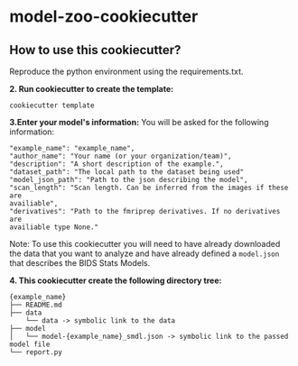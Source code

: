 # model-zoo-cookiecutter

## How to use this cookiecutter?
Reproduce the python environment using the requirements.txt. 

**2. Run cookiecutter to create the template:**
```
cookiecutter template
```

**3.Enter your model's information:** 
You will be asked for the following information:
```
"example_name": "example_name",
"author_name": "Your name (or your organization/team)",
"description": "A short description of the example.",
"dataset_path": "The local path to the dataset being used"
"model_json_path": "Path to the json describing the model",
"scan_length": "Scan length. Can be inferred from the images if these are
availiable",
"derivatives": "Path to the fmriprep derivatives. If no derivatives are
availiable type None."
```
Note: To use this cookiecutter you will need to have already downloaded the data
that you want to analyze and have already defined a `model.json` that describes
the BIDS Stats Models. 


**4. This cookiecutter create the following directory tree:**
```
{example_name}
├── README.md
├── data
    └── data -> symbolic link to the data 
├── model
│   └── model-{example_name}_smdl.json -> symbolic link to the passed model file
└── report.py
```


